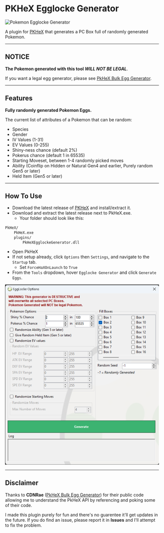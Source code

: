 # PKHeX Egglocke Generator
![Pokemon Egglocke Generator](https://repository-images.githubusercontent.com/627181349/167135ab-b738-4858-8781-0ed97235573c)

A plugin for [PKHeX](https://github.com/kwsch/PKHeX) that generates a PC Box full of randomly generated Pokemon.

---

## **NOTICE**
**The Pokemon generated with this tool *WILL NOT BE LEGAL***.

If you want a legal egg generator, please see [PkHeX Bulk Egg Generator](https://github.com/CDNRae/pkhex-bulk-egg-generator).

---
## Features
**Fully randomly generated Pokemon Eggs.**

The current list of attributes of a Pokemon that can be random:
- Species
- Gender
- IV Values (1-31)
- EV Values (0-255)
- Shiny-ness chance (default 2%)
- Pokerus chance (default 1 in 65535)
- Starting Moveset, between 1-4 randomly picked moves
- Ability (Coinflip on Hidden or Natural Gen4 and earlier, Purely random Gen5 or later)
- Held Item (Gen5 or later)


---

## How To Use

- Download the latest release of [PKHeX](https://github.com/kwsch/PKHeX) and install/extract it.
- Download and extract the latest release next to PkHeX.exe.
    - Your folder should look like this:
```
PkHeX/
    PkHeX.exe
    plugins/
        PkHeXEgglockeGenerator.dll
```

- Open PkHeX
- If not setup already, click `Options` then `Settings`, and navigate to the `Startup` tab.
    - Set `ForceHaXOnLaunch` to `True`
- From the `Tools` dropdown, hover `Egglocke Generator` and click `Generate Eggs`.

![EggLocke Options Screenshot](/screenshot.png)

---

## Disclaimer
Thanks to **CDNRae** ([PkHeX Bulk Egg Generator](https://github.com/CDNRae/pkhex-bulk-egg-generator)) for their public code allowing me to understand the PkHeX API by referencing and poking some of their code.

I made this plugin purely for fun and there's no guarentee it'll get updates in the future. If you do find an issue, please report it in **Issues** and I'll attempt to fix the problem.